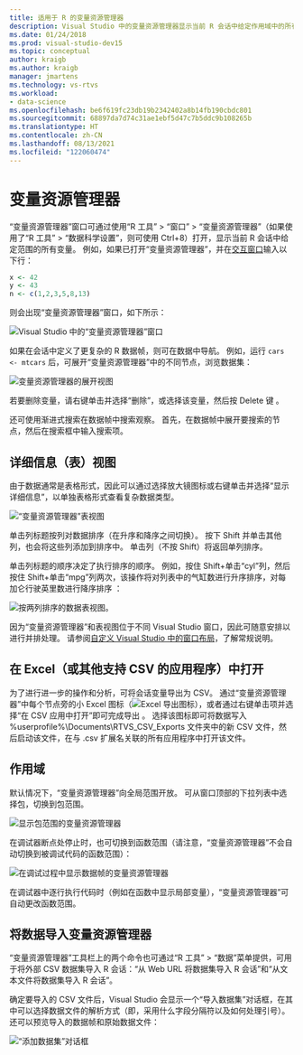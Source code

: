 ```yaml
---
title: 适用于 R 的变量资源管理器
description: Visual Studio 中的变量资源管理器显示当前 R 会话中给定作用域中的所有变量。
ms.date: 01/24/2018
ms.prod: visual-studio-dev15
ms.topic: conceptual
author: kraigb
ms.author: kraigb
manager: jmartens
ms.technology: vs-rtvs
ms.workload:
- data-science
ms.openlocfilehash: be6f619fc23db19b2342402a8b14fb190cbdc801
ms.sourcegitcommit: 68897da7d74c31ae1ebf5d47c7b5ddc9b108265b
ms.translationtype: HT
ms.contentlocale: zh-CN
ms.lasthandoff: 08/13/2021
ms.locfileid: "122060474"
---
```

# <a name="variable-explorer"></a>变量资源管理器

“变量资源管理器”窗口可通过使用“R 工具” > “窗口” > “变量资源管理器”（如果使用了“R 工具” > “数据科学设置”，则可使用 Ctrl+8）打开，显示当前 R 会话中给定范围的所有变量。 例如，如果已打开“变量资源管理器”，并在[交互窗口](interactive-repl-for-r-in-visual-studio.md)输入以下行：

```R
x <- 42
y <- 43
n <- c(1,2,3,5,8,13)
```

则会出现“变量资源管理器”窗口，如下所示：

![Visual Studio 中的“变量资源管理器”窗口](media/variable-explorer-window.png)

如果在会话中定义了更复杂的 R 数据帧，则可在数据中导航。 例如，运行 `cars <- mtcars` 后，可展开“变量资源管理器”中的不同节点，浏览数据集：

![变量资源管理器的展开视图](media/variable-explorer-expanded-results.png)

若要删除变量，请右键单击并选择“删除”，或选择该变量，然后按 Delete 键 。

还可使用渐进式搜索在数据帧中搜索观察。 首先，在数据帧中展开要搜索的节点，然后在搜索框中输入搜索项。

## <a name="details-table-view"></a>详细信息（表）视图

由于数据通常是表格形式，因此可以通过选择放大镜图标或右键单击并选择“显示详细信息”，以单独表格形式查看复杂数据类型。

![“变量资源管理器”表视图](media/variable-explorer-table-view.png)

单击列标题按列对数据排序（在升序和降序之间切换）。 按下 Shift 并单击其他列，也会将这些列添加到排序中。 单击列（不按 Shift）将返回单列排序。

单击列标题的顺序决定了执行排序的顺序。 例如，按住 Shift+单击“cyl”列，然后按住 Shift+单击“mpg”列两次，该操作将对列表中的气缸数进行升序排序，对每加仑行驶英里数进行降序排序     ：

![按两列排序的数据表视图。](media/variable-explorer-table-view-sorting.png)

因为“变量资源管理器”和表视图位于不同 Visual Studio 窗口，因此可随意安排以进行并排处理。 请参阅[自定义 Visual Studio 中的窗口布局](../ide/customizing-window-layouts-in-visual-studio.md)，了解常规说明。

## <a name="open-in-excel-or-other-csv-capable-application"></a>在 Excel（或其他支持 CSV 的应用程序）中打开

为了进行进一步的操作和分析，可将会话变量导出为 CSV。 通过“变量资源管理器”中每个节点旁的小 Excel 图标（![Excel 导出图标](media/variable-explorer-excel-icon.png)），或者通过右键单击项并选择“在 CSV 应用中打开”即可完成导出 。 选择该图标即可将数据写入 %userprofile%\Documents\RTVS_CSV_Exports 文件夹中的新 CSV 文件，然后启动该文件，在与 .csv 扩展名关联的所有应用程序中打开该文件。

## <a name="scopes"></a>作用域

默认情况下，“变量资源管理器”向全局范围开放。 可从窗口顶部的下拉列表中选择包，切换到包范围。

![显示包范围的变量资源管理器](media/variable-explorer-package-scopes.png)

在调试器断点处停止时，也可切换到函数范围（请注意，“变量资源管理器”不会自动切换到被调试代码的函数范围）：

![在调试过程中显示数据帧的变量资源管理器](media/variable-explorer-as-locals-window.png)

在调试器中逐行执行代码时（例如在函数中显示局部变量），“变量资源管理器”可自动更改函数范围。

## <a name="import-data-into-variable-explorer"></a>将数据导入变量资源管理器

“变量资源管理器”工具栏上的两个命令也可通过“R 工具” > “数据”菜单提供，可用于将外部 CSV 数据集导入 R 会话：“从 Web URL 将数据集导入 R 会话”和“从文本文件将数据集导入 R 会话”。

确定要导入的 CSV 文件后，Visual Studio 会显示一个“导入数据集”对话框，在其中可以选择数据文件的解析方式（即，采用什么字段分隔符以及如何处理引号）。 还可以预览导入的数据帧和原始数据文件：

![“添加数据集”对话框](media/variable-explorer-import-dataset-dialog.png)
